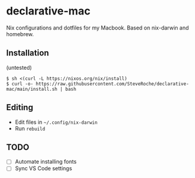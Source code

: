 # declarative-mac

Nix configurations and dotfiles for my Macbook. Based on nix-darwin and homebrew.

## Installation

(untested)

```shell
$ sh <(curl -L https://nixos.org/nix/install)
$ curl -o- https://raw.githubusercontent.com/SteveRoche/declarative-mac/main/install.sh | bash
```

## Editing

- Edit files in `~/.config/nix-darwin`
- Run `rebuild`

## TODO

- [ ] Automate installing fonts
- [ ] Sync VS Code settings
